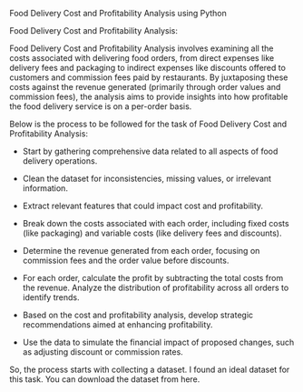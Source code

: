 Food Delivery Cost and Profitability Analysis using Python

Food Delivery Cost and Profitability Analysis: 

Food Delivery Cost and Profitability Analysis involves examining all the costs associated with delivering food orders, from direct expenses like delivery fees and packaging to indirect expenses like discounts offered to customers and commission fees paid by restaurants. By juxtaposing these costs against the revenue generated (primarily through order values and commission fees), the analysis aims to provide insights into how profitable the food delivery service is on a per-order basis.

Below is the process to be followed for the task of Food Delivery Cost and Profitability Analysis:

- Start by gathering comprehensive data related to all aspects of food delivery operations.
  
- Clean the dataset for inconsistencies, missing values, or irrelevant information.
  
- Extract relevant features that could impact cost and profitability.
  
- Break down the costs associated with each order, including fixed costs (like packaging) and variable costs (like delivery fees and discounts).
  
- Determine the revenue generated from each order, focusing on commission fees and the order value before discounts.
  
- For each order, calculate the profit by subtracting the total costs from the revenue. Analyze the distribution of profitability across all orders to identify trends.
  
- Based on the cost and profitability analysis, develop strategic recommendations aimed at enhancing profitability.
  
- Use the data to simulate the financial impact of proposed changes, such as adjusting discount or commission rates.
  
So, the process starts with collecting a dataset. I found an ideal dataset for this task. You can download the dataset from here.
